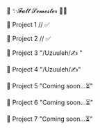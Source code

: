🎃 ✨𝓕𝓪𝓵𝓵 𝓢𝓮𝓶𝓮𝓼𝓽𝓮𝓻 🌠🎃

📕 Project 1			// ✅

📗 Project 2			// ✅

📖 Project 3			"/Uzuuleh/✍ "

📘 Project 4			"/Uzuuleh/✍"

📙 Project 5			"Coming soon...⏳"

📒 Project 6			"Coming soon...⏳"

📔 Project 7			"Coming soon...⏳"
